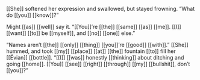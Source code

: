 [[She]] softened her expression and swallowed, but stayed frowning. “What do [[you]] [[know]]?”

Might [[as]] [[well]] say it. “[[You]]’re [[the]] [[same]] [[as]] [[me]]. [[I]] [[want]] [[to]] be [[myself]], and [[no]] [[one]] else.”

“Names aren’t [[the]] [[only]] [[thing]] [[you]]’re [[good]] [[with]].” [[She]] hummed, and took [[my]] [[place]] [[at]] [[the]] fountain [[to]] fill her [[Évian]] [[bottle]]. “[[I]] [[was]] honestly [[thinking]] about ditching and going [[home]]. [[You]] [[see]] [[right]] [[through]] [[my]] [[bullshit]], don’t [[you]]?”